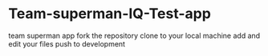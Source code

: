# Team-superman-IQ-Test-app
team superman app
fork the repository
clone to your local machine
add and edit your files
push to development
